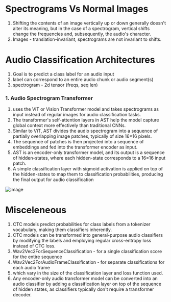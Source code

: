 # Spectrograms Vs Normal Images

1. Shifting the contents of an image vertically up or down generally doesn't alter its meaning, but in the case of a spectrogram, vertical shifts change the frequencies and, subsequently, the audio's character.
2. Images - translation-invariant, spectrograms are not invariant to shifts.

# Audio Classification Architectures

1. Goal is to predict a class label for an audio input
2. label can correspond to an entire audio chunk or audio segment(s)
3. spectrogram - 2d tensor (freqs, seq len)


### 1. Audio Spectrogram Transformer

1. uses the ViT or Vision Transformer model and takes spectrograms as input instead of regular images for audio classification tasks.
2. The transformer's self-attention layers in AST help the model capture global context more effectively than traditional CNNs.
3. Similar to ViT, AST divides the audio spectrogram into a sequence of partially overlapping image patches, typically of size 16×16 pixels.
4. The sequence of patches is then projected into a sequence of embeddings and fed into the transformer encoder as input.
5. AST is an encoder-only transformer model, and its output is a sequence of hidden-states, where each hidden-state corresponds to a 16×16 input patch.
6. A simple classification layer with sigmoid activation is applied on top of the hidden-states to map them to classification probabilities, producing the final output for audio classification

![image](https://github.com/DrishtiShrrrma/huggingface-audio-course/assets/129742046/ff6162b0-47ca-46e0-ad92-f991a2c4c44b)


# Misceleneous

1. CTC models predict probabilities for class labels from a tokenizer vocabulary, making them classifiers inherently.
2. CTC models can be transformed into general-purpose audio classifiers by modifying the labels and employing regular cross-entropy loss instead of CTC loss.
3. Wav2Vec2ForSequenceClassification - for a single classification score for the entire sequence
4. Wav2Vec2ForAudioFrameClassification - for separate classifications for each audio frame
5. which vary in the size of the classification layer and loss function used.
6. Any encoder-only audio transformer model can be converted into an audio classifier by adding a classification layer on top of the sequence of hidden states, as classifiers typically don't require a transformer decoder.
